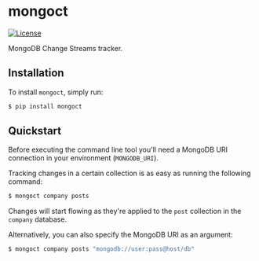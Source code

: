 # mongoct

[![License](https://img.shields.io/github/license/mashape/apistatus.svg)](LICENSE)

MongoDB Change Streams tracker.

## Installation

To install `mongoct`, simply run:

```bash
$ pip install mongoct
```

## Quickstart

Before executing the command line tool you'll need a MongoDB URI connection in your environment (`MONGODB_URI`).

Tracking changes in a certain collection is as easy as running the following command:

```bash
$ mongoct company posts
```

Changes will start flowing as they're applied to the `post` collection in the `company` database.

Alternatively, you can also specify the MongoDB URI as an argument:

```bash
$ mongoct company posts "mongodb://user:pass@host/db"
```
